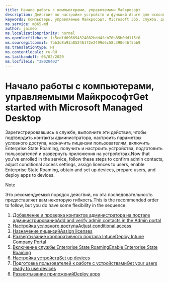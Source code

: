 ```yaml
---
title: Начало работы с компьютерами, управляемыми Майкрософт
description: Действия по настройке устройств и функций Azure для использования службы
keywords: Компьютеры, управляемые Майкрософт, Microsoft 365, служба, документация
ms.service: m365-md
author: jaimeo
ms.localizationpriority: normal
ms.openlocfilehash: 1c5edfd096694324082bdd4fcb70b85b0dd1f5f0
ms.sourcegitcommit: 7bb3d8a93a85246172e2499d6c58c390e46f5bb9
ms.translationtype: HT
ms.contentlocale: ru-RU
ms.lasthandoff: 06/02/2020
ms.locfileid: "38020402"
---
```

# <a name="get-started-with-microsoft-managed-desktop"></a><span data-ttu-id="28acf-104">Начало работы с компьютерами, управляемыми Майкрософт</span><span class="sxs-lookup"><span data-stu-id="28acf-104">Get started with Microsoft Managed Desktop</span></span>

<span data-ttu-id="28acf-105">Зарегистрировавшись в службе, выполните эти действия, чтобы подтвердить контакты администратора, настроить параметры условного доступа, назначить лицензии пользователям, включить Enterprise State Roaming, получить и настроить устройства, подготовить пользователей и развернуть приложения на устройствах.</span><span class="sxs-lookup"><span data-stu-id="28acf-105">Now that you've enrolled in the service, follow these steps to confirm admin contacts, adjust conditional access settings, assign licences to users, enable Enterprise State Roaming,  obtain and set up devices, prepare users, and deploy apps to devices.</span></span>

> [!NOTE]
> <span data-ttu-id="28acf-106">Это рекомендуемый порядок действий, но эта последовательность предоставляет вам некоторую гибкость.</span><span class="sxs-lookup"><span data-stu-id="28acf-106">This is the recommended order to follow, but you do have some flexibility in the sequence.</span></span>

1. [<span data-ttu-id="28acf-107">Добавление и проверка контактов администратора на портале администрирования</span><span class="sxs-lookup"><span data-stu-id="28acf-107">Add and verify admin contacts in the Admin portal</span></span>](add-admin-contacts.md)
2. [<span data-ttu-id="28acf-108">Настройка условного доступа</span><span class="sxs-lookup"><span data-stu-id="28acf-108">Adjust conditional access</span></span>](conditional-access.md)
3. [<span data-ttu-id="28acf-109">Назначение лицензий</span><span class="sxs-lookup"><span data-stu-id="28acf-109">Assign licenses</span></span>](assign-licenses.md)
4. [<span data-ttu-id="28acf-110">Развертывание корпоративного портала Intune</span><span class="sxs-lookup"><span data-stu-id="28acf-110">Deploy Intune Company Portal</span></span>](company-portal.md)
5. [<span data-ttu-id="28acf-111">Включение службы Enterprise State Roaming</span><span class="sxs-lookup"><span data-stu-id="28acf-111">Enable Enterprise State Roaming</span></span>](enterprise-state-roaming.md)
6. [<span data-ttu-id="28acf-112">Настройка устройств</span><span class="sxs-lookup"><span data-stu-id="28acf-112">Set up devices</span></span>](set-up-devices.md)
7. [<span data-ttu-id="28acf-113">Подготовка пользователей к работе с устройствами</span><span class="sxs-lookup"><span data-stu-id="28acf-113">Get your users ready to use devices</span></span>](get-started-devices.md)
8. [<span data-ttu-id="28acf-114">Развертывание приложений</span><span class="sxs-lookup"><span data-stu-id="28acf-114">Deploy apps</span></span>](deploy-apps.md)
